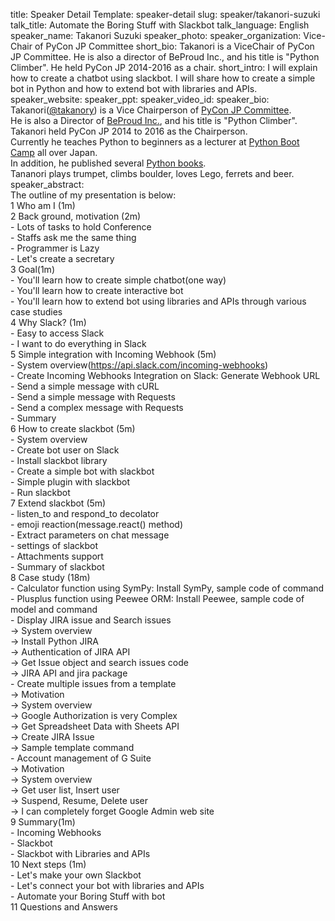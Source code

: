 title: Speaker Detail
Template: speaker-detail
slug: speaker/takanori-suzuki
talk_title: Automate the Boring Stuff with Slackbot
talk_language: English
speaker_name: Takanori Suzuki
speaker_photo: 
speaker_organization: Vice-Chair of PyCon JP Committee
short_bio: Takanori is a ViceChair of PyCon JP Committee. He is also a director of BeProud Inc., and his title is "Python Climber". He held PyCon JP 2014-2016 as a chair.
short_intro: I will explain how to create a chatbot using slackbot. I will share how to create a simple bot in Python and how to extend bot with libraries and APIs.
speaker_website: 
speaker_ppt: 
speaker_video_id: 
speaker_bio: Takanori([@takanory](https://twitter.com/takanory/)) is a Vice Chairperson of [PyCon JP Committee](https://www.pycon.jp). <br>He is also a Director of [BeProud Inc.](https://www.beproud.jp/careers/en/), and his title is "Python Climber". <br>Takanori held PyCon JP 2014 to 2016 as the Chairperson. <br>Currently he teaches Python to beginners as a lecturer at [Python Boot Camp](https://pycamp.pycon.jp) all over Japan. <br>In addition, he published several [Python books](https://www.amazon.co.jp/l/B00W95A036). <br>Tananori plays trumpet, climbs boulder, loves Lego, ferrets and beer.
speaker_abstract: 
  <br>The outline of my presentation is below:
  <br>1 Who am I (1m)
  <br>2 Back ground, motivation (2m)
  <br>  - Lots of tasks to hold Conference
  <br>  - Staffs ask me the same thing
  <br>  - Programmer is Lazy
  <br>  - Let's create a secretary
  <br>3 Goal(1m)
  <br>  - You'll learn how to create simple chatbot(one way)
  <br>  - You'll learn how to create interactive bot
  <br>  - You'll learn how to extend bot using libraries and APIs through various case studies
  <br>4 Why Slack? (1m)
  <br>  - Easy to access Slack
  <br>  - I want to do everything in Slack
  <br>5 Simple integration with Incoming Webhook (5m)
  <br>  - System overview(https://api.slack.com/incoming-webhooks)
  <br>  - Create Incoming Webhooks Integration on Slack: Generate Webhook URL
  <br>  - Send a simple message with cURL
  <br>  - Send a simple message with Requests
  <br>  - Send a complex message with Requests
  <br>  - Summary
  <br>6 How to create slackbot (5m)
  <br>  - System overview
  <br>  - Create bot user on Slack
  <br>  - Install slackbot library
  <br>  - Create a simple bot with slackbot
  <br>  - Simple plugin with slackbot
  <br>  - Run slackbot
  <br>7 Extend slackbot (5m)
  <br>  - listen_to and respond_to decolator
  <br>  - emoji reaction(message.react() method)
  <br>  - Extract parameters on chat message
  <br>  - settings of slackbot
  <br>  - Attachments support
  <br>  - Summary of slackbot
  <br>8 Case study (18m)
  <br>  - Calculator function using SymPy: Install SymPy, sample code of command
  <br>  - Plusplus function using Peewee ORM: Install Peewee, sample code of model and command
  <br>  - Display JIRA issue and Search issues
  <br>  -> System overview
  <br>  -> Install Python JIRA
  <br>  -> Authentication of JIRA API
  <br>  -> Get Issue object and search issues code
  <br>  -> JIRA API and jira package
  <br>  - Create multiple issues from a template
  <br>  -> Motivation
  <br>  -> System overview
  <br>  -> Google Authorization is very Complex
  <br>  -> Get Spreadsheet Data with Sheets API
  <br>  -> Create JIRA Issue
  <br>  -> Sample template command
  <br>  -  Account management of G Suite
  <br>  -> Motivation
  <br>  -> System overview
  <br>  -> Get user list, Insert user
  <br>  -> Suspend, Resume, Delete user
  <br>  -> I can completely forget Google Admin web site
  <br>9 Summary(1m)
  <br>  - Incoming Webhooks
  <br>  - Slackbot
  <br>  - Slackbot with Libraries and APIs
  <br>10 Next steps (1m)
  <br>  - Let's make your own Slackbot
  <br>  - Let's connect your bot with libraries and APIs
  <br>  - Automate your Boring Stuff with bot
  <br>11 Questions and Answers
